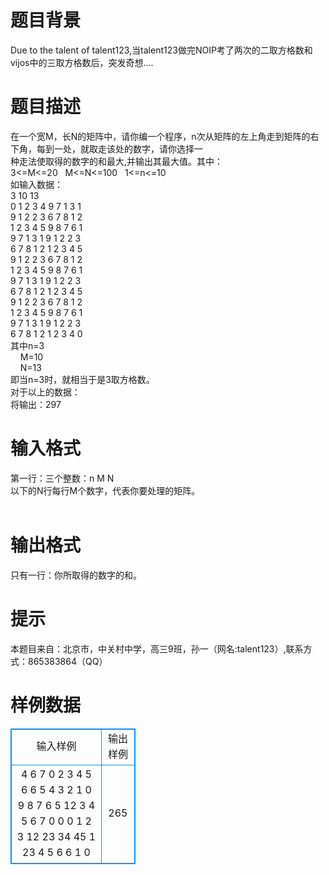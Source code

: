 # 

 
 # 题目背景 
Due&nbsp;to&nbsp;the&nbsp;talent&nbsp;of&nbsp;talent123,当talent123做完NOIP考了两次的二取方格数和vijos中的三取方格数后，突发奇想.... 

 
 # 题目描述 
在一个宽M，长N的矩阵中，请你编一个程序，n次从矩阵的左上角走到矩阵的右下角，每到一处，就取走该处的数字，请你选择一<BR>种走法使取得的数字的和最大,并输出其最大值。其中：3&lt;=M&lt;=20&nbsp;&nbsp;&nbsp;M&lt;=N&lt;=100&nbsp;&nbsp;&nbsp;1&lt;=n&lt;=10&nbsp;&nbsp;<BR>如输入数据：<BR>3&nbsp;10&nbsp;13&nbsp;&nbsp;<BR>0&nbsp;1&nbsp;2&nbsp;3&nbsp;4&nbsp;9&nbsp;7&nbsp;1&nbsp;3&nbsp;1<BR>9&nbsp;1&nbsp;2&nbsp;2&nbsp;3&nbsp;6&nbsp;7&nbsp;8&nbsp;1&nbsp;2<BR>1&nbsp;2&nbsp;3&nbsp;4&nbsp;5&nbsp;9&nbsp;8&nbsp;7&nbsp;6&nbsp;1<BR>9&nbsp;7&nbsp;1&nbsp;3&nbsp;1&nbsp;9&nbsp;1&nbsp;2&nbsp;2&nbsp;3<BR>6&nbsp;7&nbsp;8&nbsp;1&nbsp;2&nbsp;1&nbsp;2&nbsp;3&nbsp;4&nbsp;5<BR>9&nbsp;1&nbsp;2&nbsp;2&nbsp;3&nbsp;6&nbsp;7&nbsp;8&nbsp;1&nbsp;2<BR>1&nbsp;2&nbsp;3&nbsp;4&nbsp;5&nbsp;9&nbsp;8&nbsp;7&nbsp;6&nbsp;1<BR>9&nbsp;7&nbsp;1&nbsp;3&nbsp;1&nbsp;9&nbsp;1&nbsp;2&nbsp;2&nbsp;3<BR>6&nbsp;7&nbsp;8&nbsp;1&nbsp;2&nbsp;1&nbsp;2&nbsp;3&nbsp;4&nbsp;5<BR>9&nbsp;1&nbsp;2&nbsp;2&nbsp;3&nbsp;6&nbsp;7&nbsp;8&nbsp;1&nbsp;2<BR>1&nbsp;2&nbsp;3&nbsp;4&nbsp;5&nbsp;9&nbsp;8&nbsp;7&nbsp;6&nbsp;1<BR>9&nbsp;7&nbsp;1&nbsp;3&nbsp;1&nbsp;9&nbsp;1&nbsp;2&nbsp;2&nbsp;3<BR>6&nbsp;7&nbsp;8&nbsp;1&nbsp;2&nbsp;1&nbsp;2&nbsp;3&nbsp;4&nbsp;0<BR>其中n=3<BR>&nbsp;&nbsp;&nbsp;&nbsp;M=10<BR>&nbsp;&nbsp;&nbsp;&nbsp;N=13<BR>即当n=3时，就相当于是3取方格数。<BR>对于以上的数据：<BR>将输出：297 

 
 # 输入格式 
第一行：三个整数：n&nbsp;M&nbsp;N<BR>以下的N行每行M个数字，代表你要处理的矩阵。<BR><BR> 

 
 # 输出格式 
只有一行：你所取得的数字的和。 

 
 # 提示 
本题目来自：北京市，中关村中学，高三9班，孙一（网名:talent123）,联系方式：865383864（QQ） 
# 样例数据
<style>
        table,table tr th, table tr td { border:1px solid #0094ff; }
        table { width: 200px; min-height: 25px; line-height: 25px; text-align: center; border-collapse: collapse;}   
    </style>
<table>
	<tr>
		<td>输入样例</td>
		<td>输出样例</td>
	</tr>
<tr><td>4 6 7
0 2 3 4 5 6
6 5 4 3 2 1
0 9 8 7 6 5
12 3 4 5 6 7
0 0 0 1 2 3
12 23 34 45 1 23
4 5 6 6 1 0</td><td>265</td></tr></table>
